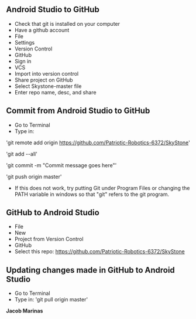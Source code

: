 ## Android Studio to GitHub
- Check that git is installed on your computer
- Have a github account
- File
- Settings 
- Version Control
- GitHub
- Sign in
- VCS 
- Import into version control
- Share project on GitHub
- Select Skystone-master file
- Enter repo name, desc, and share

## Commit from Android Studio to GitHub
- Go to Terminal
- Type in:

'git remote add origin https://github.com/Patriotic-Robotics-6372/SkyStone'

'git add --all'

'git commit -m "Commit message goes here"'

'git push origin master'

* If this does not work, try putting Git under Program Files or changing the PATH variable in windows so that "git" refers to the git program.

## GitHub to Android Studio 
- File
- New
- Project from Version Control
- GitHub
- Select this repo: https://github.com/Patriotic-Robotics-6372/SkyStone

## Updating changes made in GitHub to Android Studio
- Go to Terminal
- Type in: 
'git pull origin master'

__Jacob Marinas__
